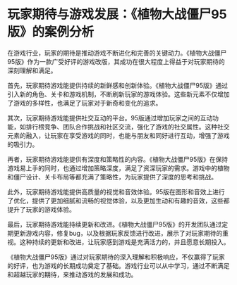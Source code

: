 # 玩家期待与游戏发展：《植物大战僵尸95版》的案例分析

在游戏行业，玩家的期待是推动游戏不断进化和完善的关键动力。《植物大战僵尸95版》作为一款广受好评的游戏改版，其成功在很大程度上得益于对玩家期待的深刻理解和满足。

首先，玩家期待游戏能提供持续的新鲜感和创新体验。《植物大战僵尸95版》通过引入新的角色、关卡和游戏机制，不断刷新玩家的游戏体验。这些新元素不仅增加了游戏的多样性，也满足了玩家对于新奇和变化的追求。

其次，玩家期待游戏能提供社交互动的平台。95版通过增加玩家之间的互动功能，如排行榜竞争、团队合作挑战和社区交流，强化了游戏的社交属性。这种社交元素的融入，让玩家在享受游戏的同时，也能与朋友和同好进行互动，增强了游戏的吸引力。

再者，玩家期待游戏能提供有深度和策略性的内容。《植物大战僵尸95版》在保持游戏易上手的同时，也通过增加策略深度，满足了资深玩家的需求。游戏中的植物和僵尸设计、关卡布局等都充满了策略性，为玩家提供了深度的思考和挑战。

此外，玩家期待游戏能提供高质量的视觉和音效体验。95版在图形和音效上进行了优化，提供了更加细腻和流畅的视觉体验，以及更加生动和有趣的音效，这些都提升了玩家的游戏体验。

最后，玩家期待游戏能持续更新和改进。《植物大战僵尸95版》的开发团队通过定期更新游戏内容，修复bug，以及根据玩家反馈进行改进，展示了对玩家期待的重视。这种持续的更新和改进，让玩家感到游戏是充满活力的，并且愿意长期投入。

《植物大战僵尸95版》通过对玩家期待的深入理解和积极响应，不仅赢得了玩家的好评，也为游戏的长期成功奠定了基础。游戏行业可以从中学习，通过不断满足和超越玩家的期待，来推动游戏的发展和成功。